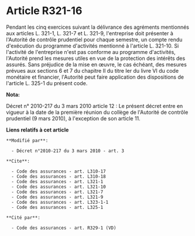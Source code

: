 # Article R321-16

Pendant les cinq exercices suivant la délivrance des agréments mentionnés aux articles L. 321-1, L. 321-7 et L. 321-9,
l'entreprise doit présenter à l'Autorité de contrôle prudentiel pour chaque semestre, un compte rendu d'exécution du
programme d'activités mentionné à l'article L. 321-10. Si l'activité de l'entreprise n'est pas conforme au programme
d'activités, l'Autorité prend les mesures utiles en vue de la protection des intérêts des assurés. Sans préjudice de la mise
en œuvre, le cas échéant, des mesures prévues aux sections 6 et 7 du chapitre II du titre Ier du livre VI du code monétaire
et financier, l'Autorité peut faire application des dispositions de l'article L. 325-1 du présent code.

**Nota:**

Décret n° 2010-217 du 3 mars 2010 article 12 : Le présent décret entre en vigueur à la date de la première réunion du collège
de l'Autorité de contrôle prudentiel (9 mars 2010), à l'exception de son article 11.

**Liens relatifs à cet article**

	**Modifié par**:

	  - Décret n°2010-217 du 3 mars 2010 - art. 3

	**Cite**:

	  - Code des assurances - art. L310-17
	  - Code des assurances - art. L310-18
	  - Code des assurances - art. L321-1
	  - Code des assurances - art. L321-10
	  - Code des assurances - art. L321-7
	  - Code des assurances - art. L321-9
	  - Code des assurances - art. L323-1-1
	  - Code des assurances - art. L325-1

	**Cité par**:

	  - Code des assurances - art. R329-1 (VD)
